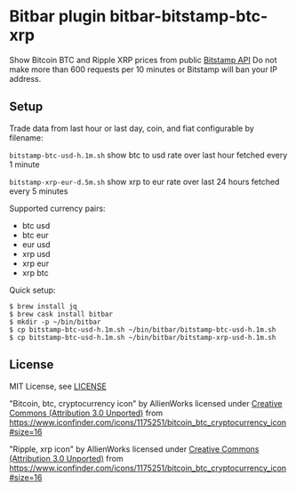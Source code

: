 # Bitbar plugin bitbar-bitstamp-btc-xrp

Show Bitcoin BTC and Ripple XRP prices from public [Bitstamp API](https://www.bitstamp.net/api/)
Do not make more than 600 requests per 10 minutes or Bitstamp will ban your IP address.

## Setup

Trade data from last hour or last day, coin, and fiat configurable by filename:

`bitstamp-btc-usd-h.1m.sh` show btc to usd rate over last hour fetched every 1 minute

`bitstamp-xrp-eur-d.5m.sh` show xrp to eur rate over last 24 hours fetched every 5 minutes

Supported currency pairs:

* btc usd
* btc eur
* eur usd
* xrp usd
* xrp eur
* xrp btc

Quick setup:

```
$ brew install jq
$ brew cask install bitbar
$ mkdir -p ~/bin/bitbar
$ cp bitstamp-btc-usd-h.1m.sh ~/bin/bitbar/bitstamp-btc-usd-h.1m.sh
$ cp bitstamp-btc-usd-h.1m.sh ~/bin/bitbar/bitstamp-xrp-usd-h.1m.sh
```

## License

MIT License, see [LICENSE](https://github.com/elwarren/bitbar-bitstamp-btc-xrp/blob/master/LICENSE)

"Bitcoin, btc, cryptocurrency icon" by AllienWorks licensed under
[Creative Commons (Attribution 3.0 Unported)]( https://creativecommons.org/licenses/by/3.0/)
from https://www.iconfinder.com/icons/1175251/bitcoin_btc_cryptocurrency_icon#size=16

"Ripple, xrp icon" by AllienWorks licensed under
[Creative Commons (Attribution 3.0 Unported)](https://creativecommons.org/licenses/by/3.0/)
from https://www.iconfinder.com/icons/1175251/bitcoin_btc_cryptocurrency_icon#size=16

